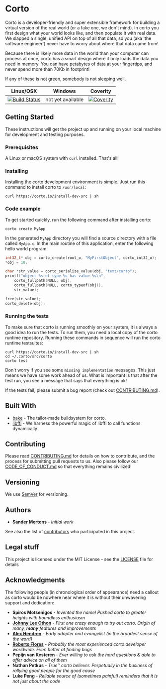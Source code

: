 # Corto
Corto is a developer-friendly and super extensible framework for building a virtual version of the real world (or a fake one, we don't mind). In corto you first design what your world looks like, and then populate it with real data. We slapped a single, unified API on top of all that data, so you (aka 'the software engineer') never have to worry about where that data came from!

Because there is likely more data in the world than your computer can process at once, corto has a smart design where it only loads the data you need in memory. You can have petabytes of data at your fingertips, and never spend more than 70Kb in footprint!

If any of these is not green, somebody is not sleeping well.

Linux/OSX | Windows | Coverity
----------|---------|---------
[![Build Status](https://travis-ci.org/cortoproject/corto.svg?branch=master)](https://travis-ci.org/cortoproject/corto) | not yet available | [![Coverity](https://scan.coverity.com/projects/3807/badge.svg)](https://scan.coverity.com/projects/3807)

## Getting Started
These instructions will get the project up and running on your local machine for development and testing purposes.

### Prerequisites
A Linux or macOS system with `curl` installed. That's all!

### Installing
Installing the corto development environment is simple. Just run this command to install corto to `/usr/local`:
```
curl https://corto.io/install-dev-src | sh
```

### Code example
To get started quickly, run the following command after installing corto:
```
corto create MyApp
```
In the generated `MyApp` directory you will find a source directory with a file
called `MyApp.c`. In the main routine of this application, enter the following
hello world program:

```c
int32_t* obj = corto_create(root_o, "MyFirstObject", corto_int32_o);
*obj = 10;

char *str_value = corto_serialize_value(obj, "text/corto");
printf("object %s of type %s has value %s\n",
    corto_fullpath(NULL, obj),
    corto_fullpath(NULL, corto_typeof(obj)),
    str_value);

free(str_value);
corto_delete(obj);
```

### Running the tests
To make sure that corto is running smoothly on your system, it is always a good idea to run the tests. To run them, you need a local copy of the corto runtime repository. Running these commands in sequence will run the corto runtime testsuites:

```
curl https://corto.io/install-dev-src | sh
cd ~/.corto/src/corto
corto test
```
Don't worry if you see some `missing implementation` messages. This just means we have some work ahead of us. What is important is that after the test run, you see a message that says that everything is ok!

If the tests fail, please submit a bug report (check out [CONTRIBUTING.md](CONTRIBUTING.md)).

## Built With
* [bake](https://github.com/cortoproject/bake) - The tailor-made buildsystem for corto.
* [libffi](https://github.com/libffi/libffi) - We harness the powerful magic of libffi to call functions dynamically

## Contributing
Please read [CONTRIBUTING.md](CONTRIBUTING.md) for details on how to contribute, and the process for submitting pull requests to us. Also please follow our [CODE_OF_CONDUCT.md](CODE_OF_CONDUCT.md) so that everything remains civilized!

## Versioning
We use [SemVer](http://semver.org/) for versioning.

## Authors
* [**Sander Mertens**](https://github.com/SanderMertens) - *Initial work*

See also the list of [contributors](https://github.com/cortoproject/corto/contributors) who participated in this project.

## Legal stuff
This project is licensed under the MIT License - see the [LICENSE](LICENSE) file for details

## Acknowledgments
The following people (in chronological order of appearance) need a callout as corto would be nowhere near where it is without their unwavering support and dedication:
* **Spiros Motsenigos** - *Invented the name! Pushed corto to greater heights with boundless enthusiasm*
* [**Johnny Lee Othon**](https://github.com/jleeothon) - *First one crazy enough to try out corto. Origin of many, **many** features and improvements*
* [**Alex Hendren**](https://github.com/ahendren) - *Early adopter and evangelist (in the broadest sense of the word)*
* [**Roberto Flores**](https://github.com/rfloresx) - *Probably the most experienced corto developer worldwide. Even better at finding bugs*
* **Pepijn van Kesteren** - *Ever willing to ask the hard questions & able to offer advice on all of them*
* **Nathan Petkus** - *True™ corto believer. Perpetually in the business of rallying good people for the good cause*
* **Luke Peng** - *Reliable source of (sometimes painful) reminders that it is not just about the code*
